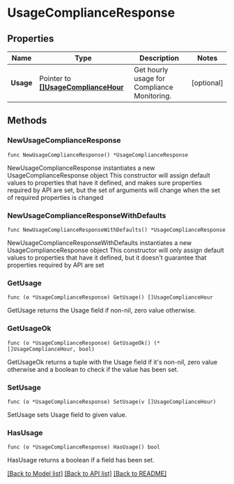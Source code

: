 # UsageComplianceResponse

## Properties

Name | Type | Description | Notes
------------ | ------------- | ------------- | -------------
**Usage** | Pointer to [**[]UsageComplianceHour**](UsageComplianceHour.md) | Get hourly usage for Compliance Monitoring. | [optional] 

## Methods

### NewUsageComplianceResponse

`func NewUsageComplianceResponse() *UsageComplianceResponse`

NewUsageComplianceResponse instantiates a new UsageComplianceResponse object
This constructor will assign default values to properties that have it defined,
and makes sure properties required by API are set, but the set of arguments
will change when the set of required properties is changed

### NewUsageComplianceResponseWithDefaults

`func NewUsageComplianceResponseWithDefaults() *UsageComplianceResponse`

NewUsageComplianceResponseWithDefaults instantiates a new UsageComplianceResponse object
This constructor will only assign default values to properties that have it defined,
but it doesn't guarantee that properties required by API are set

### GetUsage

`func (o *UsageComplianceResponse) GetUsage() []UsageComplianceHour`

GetUsage returns the Usage field if non-nil, zero value otherwise.

### GetUsageOk

`func (o *UsageComplianceResponse) GetUsageOk() (*[]UsageComplianceHour, bool)`

GetUsageOk returns a tuple with the Usage field if it's non-nil, zero value otherwise
and a boolean to check if the value has been set.

### SetUsage

`func (o *UsageComplianceResponse) SetUsage(v []UsageComplianceHour)`

SetUsage sets Usage field to given value.

### HasUsage

`func (o *UsageComplianceResponse) HasUsage() bool`

HasUsage returns a boolean if a field has been set.


[[Back to Model list]](../README.md#documentation-for-models) [[Back to API list]](../README.md#documentation-for-api-endpoints) [[Back to README]](../README.md)


